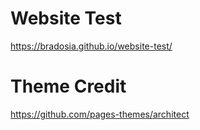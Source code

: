 # Website Test

https://bradosia.github.io/website-test/

# Theme Credit

https://github.com/pages-themes/architect
